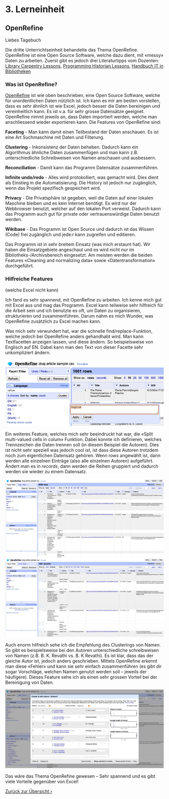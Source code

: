 # 3. Lerneinheit

## OpenRefine

Liebes Tagebuch

Die dritte Unterrichtseinheit behandelte das Thema OpenRefine. OpenRefine ist eine Open Source Software, welche dazu dient, mit «messy» Daten zu arbeiten. Zuerst gibt es jedoch drei Literaturtipps vom Dozenten: [Library Carpentry Lessons](https://librarycarpentry.org/lessons/), [Programming Historian Lessons](https://programminghistorian.org/en/lessons/), [Handbuch IT in Bibliotheken](https://it-in-bibliotheken.de)

### Was ist OpenRefine? 

[OpenRefine](https://openrefine.org) ist wie oben beschrieben, eine Open Source Software, welche für unordentlichen Daten nützlich ist. Ich kann es mir am besten vorstellen, dass es sehr ähnlich ist wie Excel, jedoch besser die Daten bereinigen und vereinheitlich kann. Es ist v.a. für sehr grosse Datensätze geeignet. OpenRefine nimmt jeweils an, dass Daten importiert werden, welche man anschliessend wieder exportieren kann. Die Features von OpenRefine sind:

**Faceting** - Man kann damit einen Teilbestand der Daten anschauen. Es ist eine Art Suchmaschine mit Daten und Filterung. 

**Clustering** - Inkonsistenz der Daten beheben. Dadurch kann ein Algorithmus ähnliche Daten zusammenfügen und man kann z.B. unterschiedliche Schreibweisen von Namen anschauen und ausbessern.

**Reconciliation** - Damit kann das Programm Datensätze zusammenführen. 

**Infinite undo/redo** - Alles wird protokolliert, was gemacht wird. Dies dient als Einstieg in die Automatisierung. Die History ist jedoch nur zugänglich, wenn das Projekt spezifisch gespeichert wird.

**Privacy** - Die Privatsphäre ist gegeben, weil die Daten auf einer lokalen Maschine bleiben und es kein Internet benötigt. Es wird nur der Webbrowser benutzt, welcher auf den lokalen Port verweist. Dadurch kann das Programm auch gut für private oder vertrauenswürdige Daten benutzt werden. 

**Wikibase** - Das Programm ist Open Source und dadurch ist das Wissen (Code) frei zugänglich und jede:r kann zugreifen und editieren.

Das Programm ist in sehr breitem Einsatz (was mich erstaunt hat). Wir haben die Einsatzgebiete angeschaut und es wird nicht nur im Bibliotheks-/Archivsbereich eingesetzt. Am meisten werden die beiden Features «Cleaning and normalizing data» sowie «Datentransformation» durchgeführt. 

### Hilfreiche Features
(welche Excel nicht kann)

Ich fand es sehr spannend, mit OpenRefine zu arbeiten. Ich kenne mich gut mit Excel aus und mag das Programm. Excel kann teilweise sehr hilfreich für die Arbeit sein und ich benutzte es oft, um Daten zu organisieren, strukturieren und zusammenführen. Darum nahm es mich Wunder, was OpenRefine zusätzlich zu Excel machen kann. 

Was mich sehr verwundert hat, war die schnelle find/replace-Funktion, welche jedoch bei OpenRefine anders gehandhabt wird. Man kann Textfacetten anzeigen lassen, und diese ändern. So beispielsweise von Englisch auf EN. Dabei kann man den Text von dieser Facette sehr unkompliziert ändern. 

![Umbenennung Cluster](../img/03_rename.jpg)

Ein weiteres Feature, welches mich sehr beeindruckt hat war, die «Split multi-valued cells in colum» Funktion. Dabei konnte ich definieren, welches Trennzeichen die Daten trennen soll (in diesem Beispiel die Autoren). Dies ist nicht sehr speziell was jedoch cool ist, ist dass diese Autoren trotzdem noch zum eigentlichen Datensatz gehören. Wenn _rows_ angewählt ist, dann werden alle einzelnen Einträge (also alle einzelnen Autoren) aufgeführt. Ändert man es in _records_, dann werden die Reihen gruppiert und dadurch werden sie wieder zu einem Datensatz. 

![Autoren mit der Funktion Row](../img/03_Autoren-rows.jpg)
![Autoren mit der Funktion Records](../img/03_Autoren-records.jpg)

Auch enorm hilfreich sehe ich die Empfehlung des Clusterings von Namen. So gibt es beispielsweise bei den Autoren unterschiedliche schreibweisen von Namen (z.B. B. K. Revathi vs. B. K Revathi). Es ist klar, dass das der gleiche Autor ist, jedoch anders geschrieben. Mittels OpenRefine erkennt man diese «Fehler» und kann sie sehr einfach zusammenführen (es gibt dir sogar Vorschläge, welchen Namen genutzt werden soll – jeweils der häufigere). Dieses Feature sehe ich als einen sehr grossen Vorteil bei der Bereinigung von Daten. 

![Clusterin von Daten](../img/03_clustering-datas.jpg)

Das wäre das Thema OpenRefine gewesen – Sehr spannend und es gibt viele Vorteile gegenüber von Excel!


[Zurück zur Übersicht ›](../README.md)

